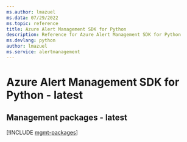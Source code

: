 ```yaml
---
ms.author: lmazuel
ms.data: 07/29/2022
ms.topic: reference
title: Azure Alert Management SDK for Python
description: Reference for Azure Alert Management SDK for Python
ms.devlang: python
author: lmazuel
ms.service: alertmanagement
---
```

# Azure Alert Management SDK for Python - latest

## Management packages - latest
[!INCLUDE [mgmt-packages](alert-management-mgmt-index.md)]